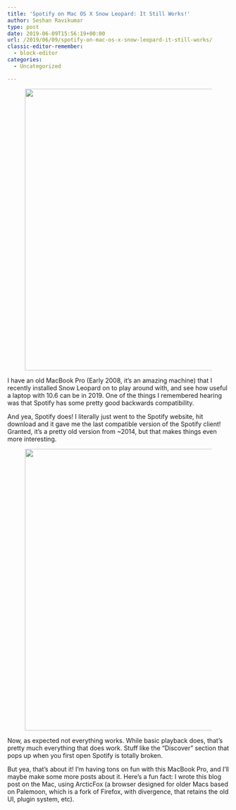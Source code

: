 ```yaml
---
title: 'Spotify on Mac OS X Snow Leopard: It Still Works!'
author: Seshan Ravikumar
type: post
date: 2019-06-09T15:56:19+00:00
url: /2019/06/09/spotify-on-mac-os-x-snow-leopard-it-still-works/
classic-editor-remember:
  - block-editor
categories:
  - Uncategorized

---
```

<figure class="wp-block-image"><img loading="lazy" width="1024" height="640" src="https://seshan.xyz/wp-content/uploads/2019/06/snow-spotify-1024x640.png" alt="" class="wp-image-129" srcset="https://seshan.xyz/wp-content/uploads/2019/06/snow-spotify-1024x640.png 1024w, https://seshan.xyz/wp-content/uploads/2019/06/snow-spotify-300x188.png 300w, https://seshan.xyz/wp-content/uploads/2019/06/snow-spotify-768x480.png 768w, https://seshan.xyz/wp-content/uploads/2019/06/snow-spotify.png 1440w" sizes="(max-width: 1024px) 100vw, 1024px" /></figure> 

I have an old MacBook Pro (Early 2008, it&#8217;s an amazing machine) that I recently installed Snow Leopard on to play around with, and see how useful a laptop with 10.6 can be in 2019. One of the things I remembered hearing was that Spotify has some pretty good backwards compatibility.

And yea, Spotify does! I literally just went to the Spotify website, hit download and it gave me the last compatible version of the Spotify client! Granted, it&#8217;s a pretty old version from ~2014, but that makes things even more interesting.<figure class="wp-block-image">

<img loading="lazy" width="1024" height="640" src="https://seshan.xyz/wp-content/uploads/2019/06/broken-snow-spotify-1024x640.png" alt="" class="wp-image-128" srcset="https://seshan.xyz/wp-content/uploads/2019/06/broken-snow-spotify-1024x640.png 1024w, https://seshan.xyz/wp-content/uploads/2019/06/broken-snow-spotify-300x188.png 300w, https://seshan.xyz/wp-content/uploads/2019/06/broken-snow-spotify-768x480.png 768w, https://seshan.xyz/wp-content/uploads/2019/06/broken-snow-spotify.png 1440w" sizes="(max-width: 1024px) 100vw, 1024px" /> </figure> 

Now, as expected not everything works. While basic playback does, that&#8217;s pretty much everything that does work. Stuff like the &#8220;Discover&#8221; section that pops up when you first open Spotify is totally broken.

But yea, that&#8217;s about it! I&#8217;m having tons on fun with this MacBook Pro, and I&#8217;ll maybe make some more posts about it. Here&#8217;s a fun fact: I wrote this blog post on the Mac, using ArcticFox (a browser designed for older Macs based on Palemoon, which is a fork of Firefox, with divergence, that retains the old UI, plugin system, etc).